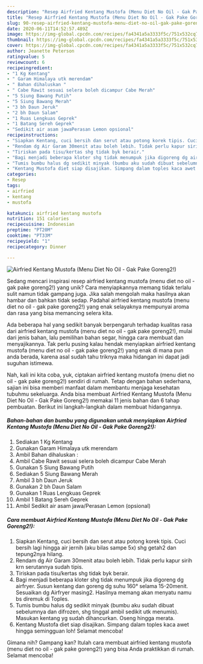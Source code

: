 ```yaml
---
description: "Resep Airfried Kentang Mustofa (Menu Diet No Oil - Gak Pake Goreng2!) Anti Gagal"
title: "Resep Airfried Kentang Mustofa (Menu Diet No Oil - Gak Pake Goreng2!) Anti Gagal"
slug: 90-resep-airfried-kentang-mustofa-menu-diet-no-oil-gak-pake-goreng2-anti-gagal
date: 2020-06-11T14:52:57.489Z
image: https://img-global.cpcdn.com/recipes/fa4341a5a3333f5c/751x532cq70/airfried-kentang-mustofa-menu-diet-no-oil-gak-pake-goreng2-foto-resep-utama.jpg
thumbnail: https://img-global.cpcdn.com/recipes/fa4341a5a3333f5c/751x532cq70/airfried-kentang-mustofa-menu-diet-no-oil-gak-pake-goreng2-foto-resep-utama.jpg
cover: https://img-global.cpcdn.com/recipes/fa4341a5a3333f5c/751x532cq70/airfried-kentang-mustofa-menu-diet-no-oil-gak-pake-goreng2-foto-resep-utama.jpg
author: Jeanette Peterson
ratingvalue: 5
reviewcount: 6
recipeingredient:
- "1 Kg Kentang"
- " Garam Himalaya utk merendam"
- " Bahan dihaluskan "
- " Cabe Rawit sesuai selera boleh dicampur Cabe Merah"
- "5 Siung Bawang Putih"
- "5 Siung Bawang Merah"
- "3 bh Daun Jeruk"
- "2 bh Daun Salam"
- "1 Ruas Lengkuas Geprek"
- "1 Batang Sereh Geprek"
- "Sedikit air asam jawaPerasan Lemon opsional"
recipeinstructions:
- "Siapkan Kentang, cuci bersih dan serut atau potong korek tipis. Cuci bersih lagi hingga air jernih (aku bilas sampe 5x) shg getah2 dan tepung2nya hilang."
- "Rendam dg Air Garam 30menit atau boleh lebih. Tidak perlu kapur sirih krn serutannya sudah tipis."
- "Tiriskan pada tisu/kertas shg tidak byk berair."
- "Bagi menjadi beberapa kloter shg tidak menumpuk jika digoreng dg airfryer. Susun kentang dan goreng dg suhu 160° selama 15-20menit. Sesuaikan dg Airfryer masing2. Hasilnya memang akan menyatu namu bs diremuk di Toples."
- "Tumis bumbu halus dg sedikit minyak (bumbu aku sudah dibuat sebelumnya dan difrozen, shg tinggal ambil sedikit utk menumis). Masukan kentang yg sudah dihancurkan. Oseng hingga merata."
- "Kentang Mustofa diet siap disajikan. Simpang dalam toples kaca awet hingga semingguan loh! Selamat mencoba!"
categories:
- Resep
tags:
- airfried
- kentang
- mustofa

katakunci: airfried kentang mustofa 
nutrition: 151 calories
recipecuisine: Indonesian
preptime: "PT20M"
cooktime: "PT33M"
recipeyield: "1"
recipecategory: Dinner

---
```



![Airfried Kentang Mustofa (Menu Diet No Oil - Gak Pake Goreng2!)](https://img-global.cpcdn.com/recipes/fa4341a5a3333f5c/751x532cq70/airfried-kentang-mustofa-menu-diet-no-oil-gak-pake-goreng2-foto-resep-utama.jpg)

Sedang mencari inspirasi resep airfried kentang mustofa (menu diet no oil - gak pake goreng2!) yang unik? Cara menyiapkannya memang tidak terlalu sulit namun tidak gampang juga. Jika salah mengolah maka hasilnya akan hambar dan bahkan tidak sedap. Padahal airfried kentang mustofa (menu diet no oil - gak pake goreng2!) yang enak selayaknya mempunyai aroma dan rasa yang bisa memancing selera kita.

Ada beberapa hal yang sedikit banyak berpengaruh terhadap kualitas rasa dari airfried kentang mustofa (menu diet no oil - gak pake goreng2!), mulai dari jenis bahan, lalu pemilihan bahan segar, hingga cara membuat dan menyajikannya. Tak perlu pusing kalau hendak menyiapkan airfried kentang mustofa (menu diet no oil - gak pake goreng2!) yang enak di mana pun anda berada, karena asal sudah tahu triknya maka hidangan ini dapat jadi suguhan istimewa.




Nah, kali ini kita coba, yuk, ciptakan airfried kentang mustofa (menu diet no oil - gak pake goreng2!) sendiri di rumah. Tetap dengan bahan sederhana, sajian ini bisa memberi manfaat dalam membantu menjaga kesehatan tubuhmu sekeluarga. Anda bisa membuat Airfried Kentang Mustofa (Menu Diet No Oil - Gak Pake Goreng2!) memakai 11 jenis bahan dan 6 tahap pembuatan. Berikut ini langkah-langkah dalam membuat hidangannya.

<!--inarticleads1-->

##### Bahan-bahan dan bumbu yang digunakan untuk menyiapkan Airfried Kentang Mustofa (Menu Diet No Oil - Gak Pake Goreng2!):

1. Sediakan 1 Kg Kentang
1. Gunakan  Garam Himalaya utk merendam
1. Ambil  Bahan dihaluskan :
1. Ambil  Cabe Rawit sesuai selera boleh dicampur Cabe Merah
1. Gunakan 5 Siung Bawang Putih
1. Sediakan 5 Siung Bawang Merah
1. Ambil 3 bh Daun Jeruk
1. Gunakan 2 bh Daun Salam
1. Gunakan 1 Ruas Lengkuas Geprek
1. Ambil 1 Batang Sereh Geprek
1. Ambil Sedikit air asam jawa/Perasan Lemon (opsional)




<!--inarticleads2-->

##### Cara membuat Airfried Kentang Mustofa (Menu Diet No Oil - Gak Pake Goreng2!):

1. Siapkan Kentang, cuci bersih dan serut atau potong korek tipis. Cuci bersih lagi hingga air jernih (aku bilas sampe 5x) shg getah2 dan tepung2nya hilang.
1. Rendam dg Air Garam 30menit atau boleh lebih. Tidak perlu kapur sirih krn serutannya sudah tipis.
1. Tiriskan pada tisu/kertas shg tidak byk berair.
1. Bagi menjadi beberapa kloter shg tidak menumpuk jika digoreng dg airfryer. Susun kentang dan goreng dg suhu 160° selama 15-20menit. Sesuaikan dg Airfryer masing2. Hasilnya memang akan menyatu namu bs diremuk di Toples.
1. Tumis bumbu halus dg sedikit minyak (bumbu aku sudah dibuat sebelumnya dan difrozen, shg tinggal ambil sedikit utk menumis). Masukan kentang yg sudah dihancurkan. Oseng hingga merata.
1. Kentang Mustofa diet siap disajikan. Simpang dalam toples kaca awet hingga semingguan loh! Selamat mencoba!




Gimana nih? Gampang kan? Itulah cara membuat airfried kentang mustofa (menu diet no oil - gak pake goreng2!) yang bisa Anda praktikkan di rumah. Selamat mencoba!
